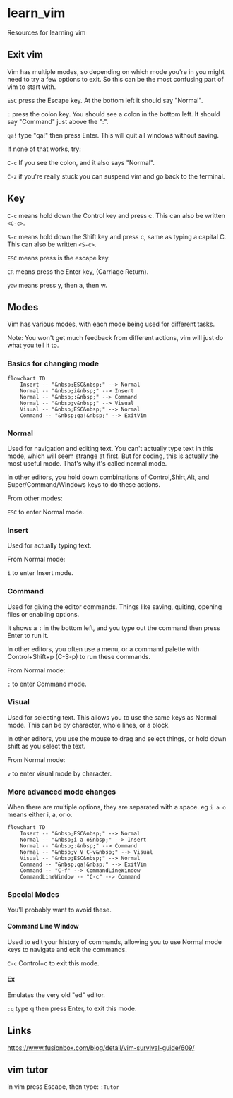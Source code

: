 # learn_vim
Resources for learning vim

## Exit vim
Vim has multiple modes, so depending on which mode you're in you might need to try a few options to exit.
So this can be the most confusing part of vim to start with.

`ESC` press the Escape key. At the bottom left it should say "Normal".

`:` press the colon key. You should see a colon in the bottom left. It should say "Command" just above the ":".

`qa!` type "qa!" then press Enter. This will quit all windows without saving.

If none of that works, try:

`C-c` If you see the colon, and it also says "Normal".

`C-z` if you're really stuck you can suspend vim and go back to the terminal.

## Key
`C-c` means hold down the Control key and press c. This can also be written `<C-c>`.

`S-c` means hold down the Shift key and press c, same as typing a capital C. This can also be written `<S-c>`.

`ESC` means press is the escape key.

`CR` means press the Enter key, (Carriage Return).

`yaw` means press y, then a, then w.

## Modes

Vim has various modes, with each mode being used for different tasks.

Note: You won't get much feedback from different actions, vim will just do what you tell it to.

### Basics for changing mode

```mermaid
flowchart TD
    Insert -- "&nbsp;ESC&nbsp;" --> Normal
    Normal -- "&nbsp;i&nbsp;" --> Insert
    Normal -- "&nbsp;:&nbsp;" --> Command
    Normal -- "&nbsp;v&nbsp;" --> Visual
    Visual -- "&nbsp;ESC&nbsp;" --> Normal
    Command -- "&nbsp;qa!&nbsp;" --> ExitVim
```

### Normal
Used for navigation and editing text. You can't actually type text in this mode, which will seem strange at first. But for coding, this is actually the most useful mode. That's why it's called normal mode.

In other editors, you hold down combinations of Control,Shirt,Alt, and Super/Command/Windows keys to do these actions.

From other modes:

`ESC` to enter Normal mode.


### Insert
Used for actually typing text.

From Normal mode:

`i` to enter Insert mode.

### Command
Used for giving the editor commands.
Things like saving, quiting, opening files or enabling options.

It shows a `:` in the bottom left, and you type out the command then press Enter to run it.

In other editors, you often use a menu, or a command palette with Control+Shift+p (C-S-p) to run these commands.

From Normal mode:

`:` to enter Command mode.

### Visual
Used for selecting text.
This allows you to use the same keys as Normal mode.
This can be by character, whole lines, or a block.

In other editors, you use the mouse to drag and select things, or hold down shift as you select the text.

From Normal mode:

`v` to enter visual mode by character.


### More advanced mode changes

When there are multiple options, they are separated with a space.
eg `i a o` means either i, a, or o.

```mermaid
flowchart TD
    Insert -- "&nbsp;ESC&nbsp;" --> Normal
    Normal -- "&nbsp;i a o&nbsp;" --> Insert
    Normal -- "&nbsp;:&nbsp;" --> Command
    Normal -- "&nbsp;v V C-v&nbsp;" --> Visual
    Visual -- "&nbsp;ESC&nbsp;" --> Normal
    Command -- "&nbsp;qa!&nbsp;" --> ExitVim
    Command -- "C-f" --> CommandLineWindow
    CommandLineWindow -- "C-c" --> Command
```

### Special Modes
You'll probably want to avoid these.

#### Command Line Window

Used to edit your history of commands, allowing you to use Normal mode keys to navigate and edit the commands.

`C-c` Control+c to exit this mode.

#### Ex
Emulates the very old "ed" editor.

`:q` type q then press Enter, to exit this mode.

## Links
https://www.fusionbox.com/blog/detail/vim-survival-guide/609/

## vim tutor
in vim press Escape, then type:
`:Tutor`
